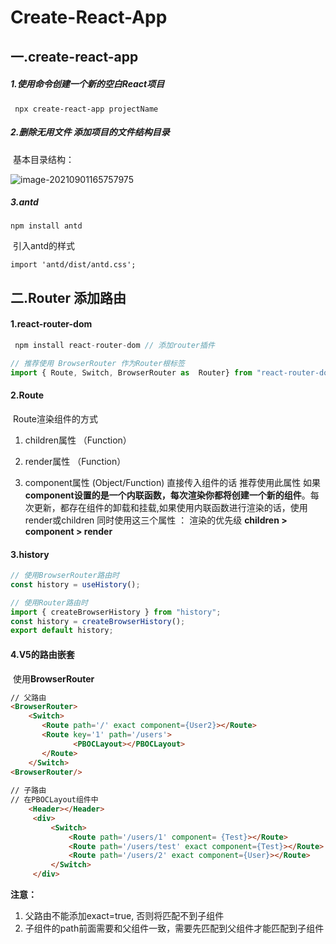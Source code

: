 # Create-React-App

## 一.create-react-app

##### 	1.使用命令创建一个新的空白React项目

```
 npx create-react-app projectName
```

##### 	2.删除无用文件 添加项目的文件结构目录

​		基本目录结构： 		

![image-20210901165757975](C:\Users\sqoz2t6\AppData\Roaming\Typora\typora-user-images\image-20210901165757975.png)    	

##### 3.antd

```
npm install antd
```

​	引入antd的样式

```
import 'antd/dist/antd.css';
```

## 二.Router 添加路由

#### 1.react-router-dom

```javascript
 npm install react-router-dom // 添加router插件
```

```javascript
// 推荐使用 BrowserRouter 作为Router根标签
import { Route, Switch, BrowserRouter as  Router} from "react-router-dom";
```

#### 2.Route

​	Route渲染组件的方式

1. children属性 （Function）

2.  render属性 （Function）
3.  component属性 (Object/Function)
   直接传入组件的话 推荐使用此属性
   如果**component设置的是一个内联函数，每次渲染你都将创建一个新的组件**。每次更新，都存在组件的卸载和挂载,如果使用内联函数进行渲染的话，使用render或children
   同时使用这三个属性 ：
   渲染的优先级 **children > component > render**

#### 3.history 

```javascript
// 使用BrowserRouter路由时
const history = useHistory();

// 使用Router路由时
import { createBrowserHistory } from "history";
const history = createBrowserHistory();
export default history;
```

#### 4.V5的路由嵌套

​	使用**BrowserRouter**

```html
// 父路由
<BrowserRouter>
    <Switch>
       <Route path='/' exact component={User2}></Route>
       <Route key='1' path='/users'>
              <PBOCLayout></PBOCLayout>
       </Route>
    </Switch>
<BrowserRouter/>
    
// 子路由
// 在PBOCLayout组件中
    <Header></Header>
     <div>
         <Switch>
             <Route path='/users/1' component= {Test}></Route>
             <Route path='/users/test' exact component={Test}></Route>
             <Route path='/users/2' exact component={User}></Route>
         </Switch>
     </div>
```

**注意：**

1. 父路由不能添加exact=true, 否则将匹配不到子组件
2. 子组件的path前面需要和父组件一致，需要先匹配到父组件才能匹配到子组件